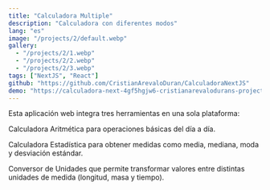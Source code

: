 ```yaml
---
title: "Calculadora Multiple"
description: "Calculadora con diferentes modos"
lang: "es"
image: "/projects/2/default.webp"
gallery:
  - "/projects/2/1.webp"
  - "/projects/2/2.webp"
  - "/projects/2/3.webp"
tags: ["NextJS", "React"]
github: "https://github.com/CristianArevaloDuran/CalculadoraNextJS"
demo: "https://calculadora-next-4gf5hgjw6-cristianarevalodurans-projects.vercel.app/"
---
```

Esta aplicación web integra tres herramientas en una sola plataforma:

Calculadora Aritmética para operaciones básicas del día a día.

Calculadora Estadística para obtener medidas como media, mediana, moda y desviación estándar.

Conversor de Unidades que permite transformar valores entre distintas unidades de medida (longitud, masa y tiempo).
